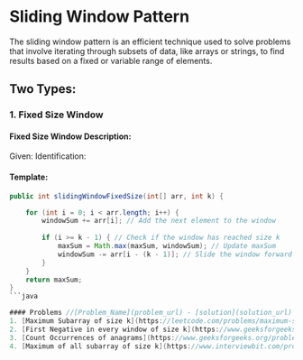 # Sliding Window Pattern

The sliding window pattern is an efficient technique used to solve problems that involve iterating through subsets of data, like arrays or strings, to find results based on a fixed or variable range of elements.

## Two Types:

### 1. Fixed Size Window

#### Fixed Size Window Description:
Given:
Identification:

#### Template:
```java
public int slidingWindowFixedSize(int[] arr, int k) {

    for (int i = 0; i < arr.length; i++) {
        windowSum += arr[i]; // Add the next element to the window
        
        if (i >= k - 1) { // Check if the window has reached size k
            maxSum = Math.max(maxSum, windowSum); // Update maxSum
            windowSum -= arr[i - (k - 1)]; // Slide the window forward
        }
    }
    return maxSum;
}
```java

#### Problems //[Problem_Name](problem_url) - [solution](solution_url)
1. [Maximum Subarray of size k](https://leetcode.com/problems/maximum-sum-of-distinct-subarrays-with-length-k/description/)
2. [First Negative in every window of size k](https://www.geeksforgeeks.org/problems/first-negative-integer-in-every-window-of-size-k3345/1)
3. [Count Occurrences of anagrams](https://www.geeksforgeeks.org/problems/count-occurences-of-anagrams5839/)
4. [Maximum of all subarray of size k](https://www.interviewbit.com/problems/sliding-window-maximum/)



